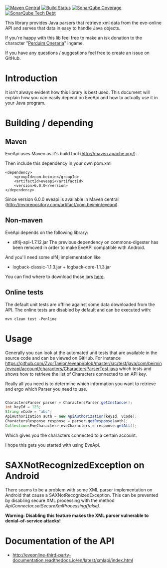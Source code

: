 [![Maven Central](https://img.shields.io/maven-central/v/com.beimin/eveapi.svg?maxAge=2592000)](http://mvnrepository.com/artifact/com.beimin/eveapi)
[![Build Status](http://didge.my-wan.de/jenkins/job/GitHub%20eve-crest/badge/icon)](http://didge.my-wan.de/jenkins/job/GitHub%20eveapi/)
[![SonarQube Coverage](https://img.shields.io/sonar/http/didge-sonar.my-wan.de/com.beimin:eveapi/coverage.svg)](http://didge-sonar.my-wan.de/overview?id=188)
[![SonarQube Tech Debt](https://img.shields.io/sonar/http/didge-sonar.my-wan.de/com.beimin:eveapi/tech_debt.svg)](http://didge-sonar.my-wan.de/overview?id=188)

This library provides Java parsers that retrieve xml data from the eve-online API and serves that data in easy to handle Java objects.

If you're happy with this lib feel free to make an isk donation to the character "[Perduim Oneraria](https://gate.eveonline.com/Profile/Perduim%20Oneraria)" ingame.

If you have any questions / suggestions feel free to create an issue on GitHub.

# Introduction #

It isn't always evident how this library is best used. This document will explain how you can easily depend on EveApi and how to actually use it in your Java program.


# Building / depending #
## Maven ##
EveApi uses Maven as it's build tool (http://maven.apache.org/).

Then include this dependency in your own pom.xml
```
<dependency>
    <groupId>com.beimin</groupId>
    <artifactId>eveapi</artifactId>
    <version>6.0.0</version>
</dependency>
```
Since version 6.0.0 eveapi is available in Maven central (http://mvnrepository.com/artifact/com.beimin/eveapi). 
## Non-maven ##
EveApi depends on the following library:
  * slf4j-api-1.7.12.jar
The previous dependency on commons-digester has been removed in order to make EveAPI compatible with Android.

And you'll need some slf4j implementation like
  * logback-classic-1.1.3.jar + logback-core-1.1.3.jar

You can find where to download those jars [here](http://google.com).

## Online tests ##
The default unit tests are offline against some data downloaded from the API. The online tests are disabled by default and can be executed with:

```shell
mvn clean test -Ponline
```

# Usage #
Generally you can look at the automated unit tests that are available in the source code and can be viewed on GitHub. For instance https://github.com/ZyorTaelon/eveapi/blob/master/src/test/java/com/beimin/eveapi/account/characters/CharactersParserTest.java which tests and shows how to retrieve the list of Characters connected to an API key.

Really all you need is to determine which information you want to retrieve and ergo which Parser you need to use.
```java

CharactersParser parser = CharactersParser.getInstance();
int keyId = 123;
String vCode = "abc";
ApiAuthorization auth = new ApiAuthorization(keyId, vCode);
CharactersResponse response = parser.getResponse(auth);
Collection<EveCharacter> eveCharacters = response.getAll();
```
Which gives you the characters connected to a certain account.

I hope this gets you started with using EveApi.

# SAXNotRecognizedException on Android #
There seams to be a problem with some XML parser implementation on Android that cause a SAXNotRecognizedException. This can be prevented by disabling secure XML processing with the method _ApiConnector.setSecureXmlProcessing(false)_.

__Warning: Disabling this feature makes the XML parser vulnerable to denial-of-service attacks!__ 

# Documentation of the API #

* http://eveonline-third-party-documentation.readthedocs.io/en/latest/xmlapi/index.html
